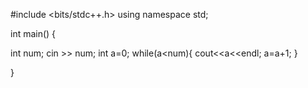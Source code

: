 #include <bits/stdc++.h>
using namespace std;

int main() {

  int num;
  cin >> num; 
  int a=0;
  while(a<num){
      cout<<a<<endl;
      a=a+1;
  }
  





  
}
